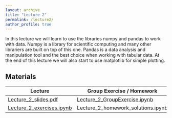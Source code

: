 ```yaml
---
layout: archive
title: "Lecture 2"
permalink: /lecture2/
author_profile: true
---
```

In this lecture we will learn to use the libraries numpy and pandas to work with data.
Numpy is a library for scientific computing and many other librariers are built on top of this one.
Pandas is a data analysis and manipulation tool and the best choice when working with tabular data.
At the end of this lecture we will also start to use matplotlib for simple plotting.


## Materials


| Lecture          | Group Exercise / Homework   |                                                              
| --------         | ------ | 
|  [Lecture_2_slides.pdf](https://flxmschneider.github.io/files/lecture_2_slides.pdf) | [Lecture_2_GroupExercise.ipynb](https://colab.research.google.com/drive/1bztgRbN9ciZ99qHc07H6cix299XyZKab?usp=sharing)   | 
|[Lecture_2_exercises.ipynb](https://colab.research.google.com/drive/1XIvXGCxBOgUAlK072rfJTRmolfcNoEmE?usp=sharing)  |Lecture_2_homework_solutions.ipynb |


